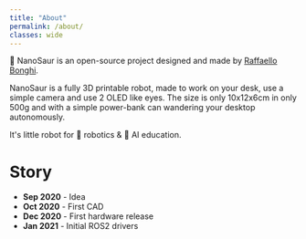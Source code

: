 ```yaml
---
title: "About"
permalink: /about/
classes: wide
---
```


🦕 NanoSaur is an open-source project designed and made by [Raffaello Bonghi](https://rnext.it).

NanoSaur is a fully 3D printable robot, made to work on your desk, use a simple camera and use 2 OLED like eyes.
The size is only 10x12x6cm in only 500g and with a simple power-bank can wandering your desktop autonomously.

It's little robot for 🤖 robotics & 🧠 AI education.

# Story

* **Sep 2020** - Idea
* **Oct 2020** - First CAD
* **Dec 2020** - First hardware release
* **Jan 2021** - Initial ROS2 drivers